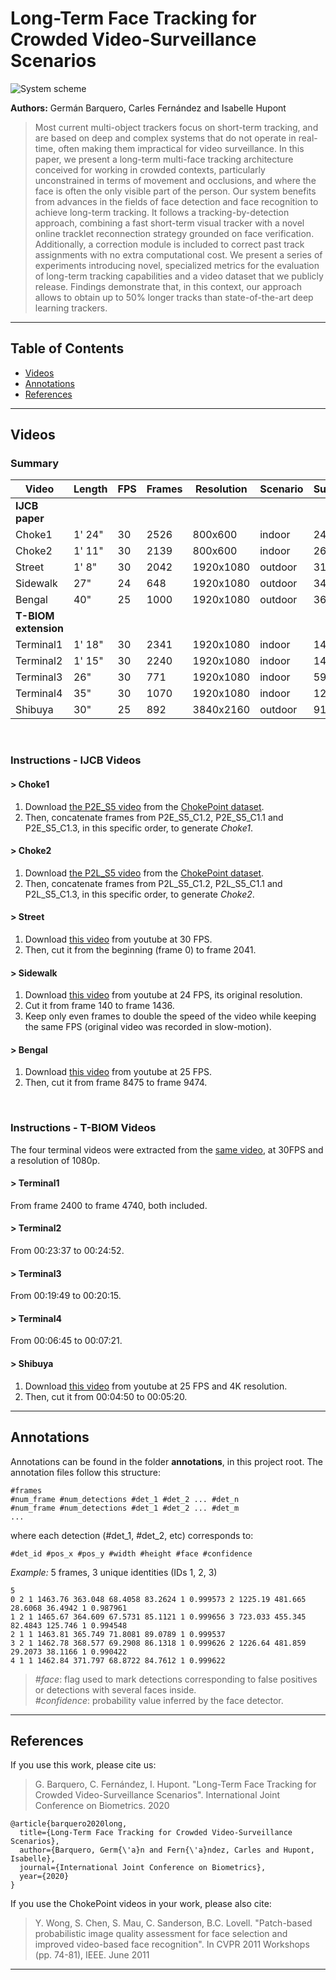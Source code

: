 
# Long-Term Face Tracking for Crowded Video-Surveillance Scenarios

![System scheme](images/system_scheme.png)

**Authors:** Germán Barquero, Carles Fernández and Isabelle Hupont

> Most current multi-object trackers focus on short-term tracking, and are based on deep and complex systems that do not operate in real-time, often making them impractical for video surveillance. In this paper, we present a long-term multi-face tracking architecture conceived for working in crowded contexts, particularly unconstrained in terms of movement and occlusions, and where the face is often the only visible part of the person. Our system benefits from advances in the fields of face detection and face recognition to achieve long-term tracking. It follows a tracking-by-detection approach, combining a fast short-term visual tracker with a novel online tracklet reconnection strategy grounded on face verification. Additionally, a correction module is included to correct past track assignments with no extra computational cost. We present a series of experiments introducing novel, specialized metrics for the evaluation of long-term tracking capabilities and a video dataset that we publicly release. Findings demonstrate that, in this context, our approach allows to obtain up to 50% longer tracks than state-of-the-art deep learning trackers.


---

## Table of Contents


- [Videos](#Videos)
- [Annotations](#Annotations)
- [References](#Bibtex)



---

## Videos

### **Summary**

| Video | Length  | FPS | Frames  | Resolution  | Scenario  | Subjects  |
|---    |---      |---  |---      |---          |---        |---        |
| **IJCB paper** |   |   |   |   |   |   |
| Choke1 | 1' 24" | 30 | 2526 |800x600|indoor|24|
| Choke2 |1' 11"| 30|2139|800x600|indoor|26|
| Street |1' 8"|30|2042|1920x1080|outdoor|31|
| Sidewalk |27"|24|648|1920x1080|outdoor|34|
| Bengal |40"|25|1000|1920x1080|outdoor|36|
| **T-BIOM extension** |   |   |   |   |   |   |
| Terminal1 |1' 18"|30|2341|1920x1080|indoor|148|
| Terminal2 |1' 15"|30|2240|1920x1080|indoor|140|
| Terminal3 |26"|30|771|1920x1080|indoor|59|
| Terminal4 |35"|30|1070|1920x1080|indoor|126|
| Shibuya |30"|25|892|3840x2160|outdoor|91|

<br>

### **Instructions - IJCB Videos**

#### > Choke1
1) Download <a href="https://zenodo.org/record/815657/files/P2E_S5.tar.xz" target="_blank">the P2E_S5 video</a> from the <a href="http://arma.sourceforge.net/chokepoint/" target="_blank">ChokePoint dataset</a>.
2) Then, concatenate frames from P2E_S5_C1.2, P2E_S5_C1.1 and P2E_S5_C1.3, in this specific order, to generate <i>Choke1</i>.


#### >  Choke2
1) Download <a href="https://zenodo.org/record/815657/files/P2L_S5.tar.xz" target="_blank">the P2L_S5 video</a> from the <a href="http://arma.sourceforge.net/chokepoint/" target="_blank">ChokePoint dataset</a>.
2) Then, concatenate frames from P2L_S5_C1.2, P2L_S5_C1.1 and P2L_S5_C1.3, in this specific order, to generate <i>Choke2</i>.


#### >  Street
1) Download <a href="https://www.youtube.com/watch?v=6NBwbKMyzEE" target="_blank">this video</a> from youtube at 30 FPS.
2) Then, cut it from the beginning (frame 0) to frame 2041.


#### >  Sidewalk
1) Download <a href="https://www.youtube.com/watch?v=UgUC_IY7rMw" target="_blank">this video</a> from youtube at 24 FPS, its original resolution.
2) Cut it from frame 140 to frame 1436.
3) Keep only even frames to double the speed of the video while keeping the same FPS (original video was recorded in slow-motion).


#### >  Bengal
1) Download <a href="https://www.youtube.com/watch?v=oMJyrvHSGqY" target="_blank">this video</a> from youtube at 25 FPS.
2) Then, cut it from frame 8475 to frame 9474.

<br>

### **Instructions - T-BIOM Videos**

The four terminal videos were extracted from the <a href="https://www.youtube.com/watch?v=SqZWZTu1veA" target="_blank">same video</a>, at 30FPS and a resolution of 1080p.

#### >  Terminal1
From frame 2400 to frame 4740, both included.

#### >  Terminal2
From 00:23:37 to 00:24:52.

#### >  Terminal3
From 00:19:49 to 00:20:15.

#### >  Terminal4
From 00:06:45 to 00:07:21.


#### >  Shibuya
1) Download <a href="https://www.youtube.com/watch?v=8ig8yLeV5dU" target="_blank">this video</a> from youtube at 25 FPS and 4K resolution.
2) Then, cut it from 00:04:50 to 00:05:20.
---

## Annotations
Annotations can be found in the folder <b>annotations</b>, in this project root. The annotation files follow this structure:

```
#frames
#num_frame #num_detections #det_1 #det_2 ... #det_n
#num_frame #num_detections #det_1 #det_2 ... #det_m
...
```
where each detection (#det_1, #det_2, etc) corresponds to:
```
#det_id #pos_x #pos_y #width #height #face #confidence
```

*Example:* 5 frames, 3 unique identities (IDs 1, 2, 3)
```
5
0 2 1 1463.76 363.048 68.4058 83.2624 1 0.999573 2 1225.19 481.665 28.6068 36.4942 1 0.987961
1 2 1 1465.67 364.609 67.5731 85.1121 1 0.999656 3 723.033 455.345 82.4843 125.746 1 0.994548 
2 1 1 1463.81 365.749 71.8081 89.0789 1 0.999537
3 2 1 1462.78 368.577 69.2908 86.1318 1 0.999626 2 1226.64 481.859 29.2073 38.1166 1 0.990422
4 1 1 1462.84 371.797 68.8722 84.7612 1 0.999622
```
> <i>#face</i>: flag used to mark detections corresponding to false positives or detections with several faces inside.<br>
> <i>#confidence</i>: probability value inferred by the face detector.


---

## References

If you use this work, please cite us:

> G. Barquero, C. Fernández, I. Hupont. "Long-Term Face Tracking for Crowded Video-Surveillance Scenarios". International Joint Conference on Biometrics. 2020

```
@article{barquero2020long,
  title={Long-Term Face Tracking for Crowded Video-Surveillance Scenarios},
  author={Barquero, Germ{\'a}n and Fern{\'a}ndez, Carles and Hupont, Isabelle},
  journal={International Joint Conference on Biometrics},
  year={2020}
}
```


If you use the ChokePoint videos in your work, please also cite:


> Y. Wong, S. Chen, S. Mau, C. Sanderson, B.C. Lovell. "Patch-based probabilistic image quality assessment for face selection and improved video-based face recognition". In CVPR 2011 Workshops (pp. 74-81), IEEE. June 2011
---

